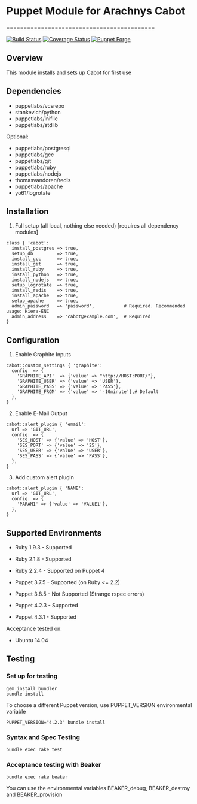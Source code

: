 # Puppet Module for Arachnys Cabot
===========================================

[![Build Status](https://travis-ci.org/Lavaburn/puppet_cabot.png)](https://travis-ci.org/Lavaburn/puppet_cabot)
[![Coverage Status](https://coveralls.io/repos/github/Lavaburn/puppet_cabot/badge.svg?branch=v2)](https://coveralls.io/github/Lavaburn/puppet_cabot?branch=v2)
[![Puppet Forge](http://img.shields.io/puppetforge/v/Lavaburn/cabot.svg)](https://forge.puppetlabs.com/Lavaburn/cabot)

## Overview 
This module installs and sets up Cabot for first use 

## Dependencies
* puppetlabs/vcsrepo
* stankevich/python
* puppetlabs/inifile
* puppetlabs/stdlib

Optional:
* puppetlabs/postgresql
* puppetlabs/gcc  
* puppetlabs/git
* puppetlabs/ruby
* puppetlabs/nodejs
* thomasvandoren/redis
* puppetlabs/apache  
* yo61/logrotate

## Installation
1. Full setup (all local, nothing else needed) [requires all dependency modules] 
```
class { 'cabot': 
  install_postgres => true,
  setup_db         => true,
  install_gcc      => true,
  install_git      => true,
  install_ruby     => true,
  install_python   => true,
  install_nodejs   => true,
  setup_logrotate  => true,
  install_redis    => true,
  install_apache   => true,
  setup_apache     => true,
  admin_password   => 'password',			# Required. Recommended usage: Hiera-ENC
  admin_address    => 'cabot@example.com',	# Required
}
```

## Configuration

1. Enable Graphite Inputs
```
cabot::custom_settings { 'graphite':
  config  => {
    'GRAPHITE_API'  => {'value' => "http://HOST:PORT/"},
    'GRAPHITE_USER' => {'value' => 'USER'},
    'GRAPHITE_PASS' => {'value' => 'PASS'},
    'GRAPHITE_FROM' => {'value' => '-10minute'},# Default
  },
}
```

2. Enable E-Mail Output
```
cabot::alert_plugin { 'email':
  url => 'GIT_URL',
  config  => {
    'SES_HOST' => {'value' => 'HOST'},
    'SES_PORT' => {'value' => '25'},
    'SES_USER' => {'value' => 'USER'},
    'SES_PASS' => {'value' => 'PASS'},
  },
}
```

3. Add custom alert plugin
```
cabot::alert_plugin { 'NAME':
  url => 'GIT_URL',
  config  => {
    'PARAM1' => {'value' => 'VALUE1'},
  },
}
```

## Supported Environments

* Ruby 1.9.3 - Supported
* Ruby 2.1.8 - Supported
* Ruby 2.2.4 - Supported on Puppet 4

* Puppet 3.7.5 - Supported (on Ruby <= 2.2)
* Puppet 3.8.5 - Not Supported (Strange rspec errors)
* Puppet 4.2.3 - Supported
* Puppet 4.3.1 - Supported

Acceptance tested on:
* Ubuntu 14.04

## Testing

### Set up for testing
```
gem install bundler
bundle install
```

To choose a different Puppet version, use PUPPET_VERSION environmental variable
```
PUPPET_VERSION="4.2.3" bundle install
```

### Syntax and Spec Testing
```
bundle exec rake test
```

### Acceptance testing with Beaker
```
bundle exec rake beaker
```
You can use the environmental variables BEAKER_debug, BEAKER_destroy and BEAKER_provision 
